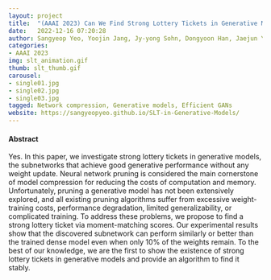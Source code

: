 ```yaml
---
layout: project
title:  "(AAAI 2023) Can We Find Strong Lottery Tickets in Generative Models?"
date:   2022-12-16 07:20:28
author: Sangyeop Yeo, Yoojin Jang, Jy-yong Sohn, Dongyoon Han, Jaejun Yoo
categories:
- AAAI 2023
img: slt_animation.gif
thumb: slt_thumb.gif
carousel:
- single01.jpg
- single02.jpg
- single03.jpg
tagged: Network compression, Generative models, Efficient GANs
website: https://sangyeopyeo.github.io/SLT-in-Generative-Models/
---
```

#### Abstract
Yes. In this paper, we investigate strong lottery tickets in generative models, the subnetworks that achieve good generative performance without any weight update. Neural network pruning is considered the main cornerstone of model compression for reducing the costs of computation and memory. Unfortunately, pruning a generative model has not been extensively explored, and all existing pruning algorithms suffer from excessive weight-training costs, performance degradation, limited generalizability, or complicated training. To address these problems, we propose to find a strong lottery ticket via moment-matching scores. Our experimental results show that the discovered subnetwork can perform similarly or better than the trained dense model even when only 10% of the weights remain. To the best of our knowledge, we are the first to show the existence of strong lottery tickets in generative models and provide an algorithm to find it stably.

